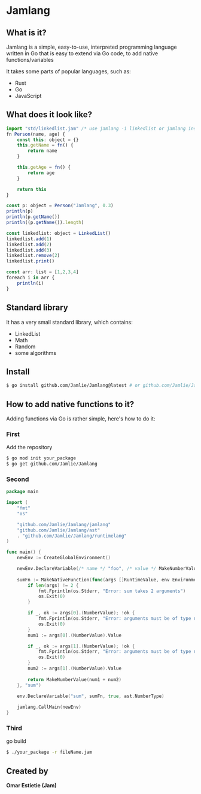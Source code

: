 # Jamlang

## What is it?
Jamlang is a simple, easy-to-use, interpreted programming language written in Go that is easy to extend via Go code, to add native functions/variables

It takes some parts of popular languages, such as:
* Rust
* Go
* JavaScript

## What does it look like?
```js
import "std/linkedlist.jam" /* use jamlang -i linkedlist or jamlang install linkedlist to get the linkedlist file */
fn Person(name, age) {
    const this: object = {}
    this.getName = fn() {
        return name
    }

    this.getAge = fn() {
        return age
    }

    return this
}

const p: object = Person("Jamlang", 0.3)
println(p)
println(p.getName())
println((p.getName()).length)

const linkedlist: object = LinkedList()
linkedlist.add(1)
linkedlist.add(2)
linkedlist.add(3)
linkedlist.remove(2)
linkedlist.print()

const arr: list = [1,2,3,4]
foreach i in arr {
    println(i)
}
```

## Standard library
It has a very small standard library, which contains:
* LinkedList
* Math
* Random
* some algorithms

## Install
```sh
$ go install github.com/Jamlie/Jamlang@latest # or github.com/Jamlie/Jamlang@v1.4.0
```

## How to add native functions to it?
Adding functions via Go is rather simple, here's how to do it:

### First
Add the repository
```bash
$ go mod init your_package
$ go get github.com/Jamlie/Jamlang
```

### Second
```go
package main

import (
    "fmt"
    "os"

    "github.com/Jamlie/Jamlang/jamlang"
    "github.com/Jamlie/Jamlang/ast"
    . "github.com/Jamlie/Jamlang/runtimelang"
)

func main() {
    newEnv := CreateGlobalEnvironment()

    newEnv.DeclareVariable(/* name */ "foo", /* value */ MakeNumberValue(69), /* is const */ true, /* type */ ast.NumberValue)
    
    sumFn := MakeNativeFunction(func(args []RuntimeValue, env Environment) RuntimeValue {
        if len(args) != 2 {
            fmt.Fprintln(os.Stderr, "Error: sum takes 2 arguments")
            os.Exit(0)
        }

        if _, ok := args[0].(NumberValue); !ok {
            fmt.Fprintln(os.Stderr, "Error: arguments must be of type number")
            os.Exit(0)
        }
        num1 := args[0].(NumberValue).Value

        if _, ok := args[1].(NumberValue); !ok {
            fmt.Fprintln(os.Stderr, "Error: arguments must be of type number")
            os.Exit(0)
        }
        num2 := args[1].(NumberValue).Value
        
        return MakeNumberValue(num1 + num2)
    }, "sum")

    env.DeclareVariable("sum", sumFn, true, ast.NumberType)
    
    jamlang.CallMain(newEnv)
}
```

### Third
go build

```bash
$ ./your_package -r fileName.jam
```

## Created by
**Omar Estietie (Jam)**
